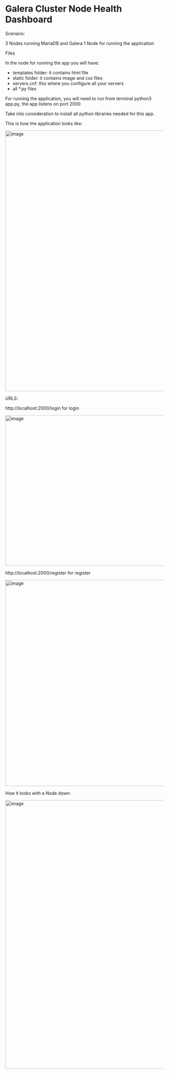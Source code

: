 # Galera Cluster Node Health Dashboard

Scenario:

3 Nodes running MariaDB and Galera
1 Node for running the application

Files

In the node for running the app you will have:

- templates folder: it contains html file
- static folder: it contains image and css files
- servers.cnf: this where you configure all your servers
- all *.py files

For running the application, you will need to run from terminal python3 app.py, the app listens on port 2000

Take into consideration to install all python libraries needed for this app.

This is how the application looks like:

<img width="1552" height="826" alt="image" src="https://github.com/user-attachments/assets/30b072ad-2361-4efa-ae97-c5adc0aa6be0" />


URLS:

http://localhost:2000/login for login

<img width="664" height="477" alt="image" src="https://github.com/user-attachments/assets/0d9dcbc2-8f90-45b0-b5ef-98944633a0e4" />


http://localhost:2000/register for register

<img width="737" height="653" alt="image" src="https://github.com/user-attachments/assets/bb6a019b-feea-4d5a-9ed6-b8366a030273" />

How it looks with a Node down: 

<img width="1898" height="851" alt="image" src="https://github.com/user-attachments/assets/5056d633-f64d-466d-b1f3-ca88b967b6ce" />







